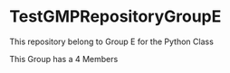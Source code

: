 # TestGMPRepositoryGroupE
This repository belong to Group E for the Python Class

This Group has a 4 Members
